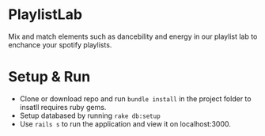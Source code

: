 # PlaylistLab

Mix and match elements such as dancebility and energy in our playlist lab to enchance your spotify playlists.

# Setup & Run

- Clone or download repo and run `bundle install` in the project folder to insatll requires ruby gems.
- Setup databased by running `rake db:setup`
- Use `rails s` to run the application and view it on localhost:3000.

